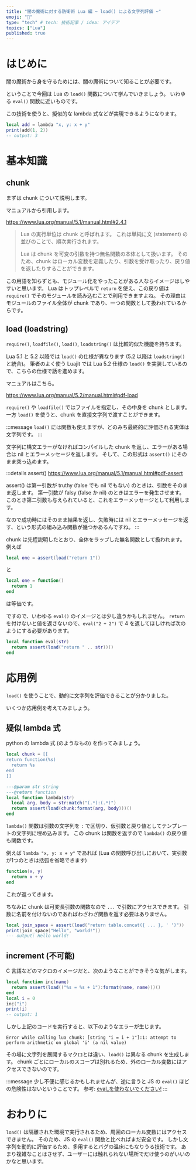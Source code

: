 ```yaml
---
title: "闇の魔術に対する防衛術 Lua 編 ~ load() による文字列評価 ~"
emoji: "🧙"
type: "tech" # tech: 技術記事 / idea: アイデア
topics: ["Lua"]
published: true
---
```


# はじめに

闇の魔術から身を守るためには、闇の魔術について知ることが必要です。

ということで今回は Lua の `load()` 関数について学んでいきましょう。
いわゆる `eval()` 関数に近いものです。

この技術を使うと、擬似的な lambda 式などが実現できるようになります。

```lua
local add = lambda "x, y: x + y"
print(add(1, 2))
-- output: 3
```

# 基本知識

## chunk

まずは chunk について説明します。

マニュアルから引用します。

https://www.lua.org/manual/5.1/manual.html#2.4.1

> Lua の実行単位は chunk と呼ばれます。
> これは単純に文 (statement) の並びのことで、順次実行されます。
>
> Lua は chunk を可変の引数を持つ無名関数の本体として扱います。
> そのため、chunk はローカル変数を定義したり、引数を受け取ったり、戻り値を返したりすることができます。

この用語を知らずとも、モジュール化をやったことがある人ならイメージはしやすいと思います。
Lua はトップレベルで `return` を使え、この戻り値は `require()` でそのモジュールを読み込むことで利用できますよね。
その理由はモジュールのファイル全体が chunk であり、一つの関数として扱われているからです。

## load (loadstring)

`require()`, `loadfile()`, `load()`, `loadstring()` は比較的似た機能を持ちます。

Lua 5.1 と 5.2 以降では `load()` の仕様が異なります (5.2 以降は `loadstring()` と統合)。
筆者のよく使う Luajit では Lua 5.2 仕様の `load()` を実装しているので、こちらの仕様で話を進めます。

マニュアルはこちら。

https://www.lua.org/manual/5.2/manual.html#pdf-load

`require()` や `loadfile()` ではファイルを指定し、その中身を chunk とします。
一方 `load()` を使うと、chunk を直接文字列で渡すことができます。

:::message
`load()` には関数も使えますが、どのみち最終的に評価される実体は文字列です。
:::

文字列に構文エラーがなければコンパイルした chunk を返し、エラーがある場合は nil とエラーメッセージを返します。
そして、この形式は `assert()` にそのまま突っ込めます。

:::details assert()
https://www.lua.org/manual/5.1/manual.html#pdf-assert

assert() は第一引数が truthy (false でも nil でもない) のときは、引数をそのまま返します。
第一引数が falsy (false か nil) のときはエラーを発生させます。
このとき第二引数も与えられていると、これをエラーメッセージとして利用します。

なので成功時にはそのまま結果を返し、失敗時には nil とエラーメッセージを返す、という形式の組み込み関数が幾つかあるんですね。
:::

chunk は先程説明したとおり、全体をラップした無名関数として扱われます。
例えば

```lua
local one = assert(load("return 1"))
```

と

```lua
local one = function()
  return 1
end
```

は等価です。

ですので、いわゆる `eval()` のイメージとは少し違うかもしれません。
`return` を付けないと値を返さないので、`eval("2 + 2")` で 4 を返してほしければ次のようにする必要があります。

```lua
local function eval(str)
  return assert(load("return " .. str))()
end
```

# 応用例

`load()` を使うことで、動的に文字列を評価できることが分かりました。

いくつか応用例を考えてみましょう。

## 疑似 lambda 式

python の lambda 式 (のようなもの) を作ってみましょう。

```lua
local chunk = [[
return function(%s)
  return %s
end
]]

---@param str string
---@return function
local function lambda(str)
  local arg, body = str:match("(.*):(.*)")
  return assert(load(chunk:format(arg, body)))()
end
```

`lambda()` 関数は引数の文字列を `:` で区切り、仮引数と戻り値としてテンプレートの文字列に埋め込みます。
この chunk は関数を返すので `lambda()` の戻り値も関数です。

例えば `lambda "x, y: x + y"` であれば (Lua の関数呼び出しにおいて、実引数が1つのときは括弧を省略できます)

```lua
function(x, y)
  return x + y
end
```

これが返ってきます。

ちなみに chunk は可変長引数の関数なので `...` で引数にアクセスできます。
引数に名前を付けないのであればわざわざ関数を返す必要はありません。

```lua
local join_space = assert(load("return table.concat({ ... }, ' ')"))
print(join_space("Hello", "world!"))
--- output: Hello world!
```

## increment (不可能)

C 言語などのマクロのイメージだと、次のようなことができそうな気がします。

```lua
local function inc(name)
  return assert(load(("%s = %s + 1"):format(name, name)))()
end
local i = 0
inc("i")
print(i)
-- output: 1
```

しかし上記のコードを実行すると、以下のようなエラーが生じます。

```
Error while calling lua chunk: [string "i = i + 1"]:1: attempt to perform arithmetic on global 'i' (a nil value)
```

その場に文字列を展開するマクロとは違い、`load()` は異なる chunk を生成します。
chunk ごとにローカルのスコープは別れるため、外のローカル変数にはアクセスできないのです。

:::message
少し不便に感じるかもしれませんが、逆に言うと JS の `eval()` ほどの危険性はないということです。
参考: [eval_を使わないでください!](https://developer.mozilla.org/ja/docs/Web/JavaScript/Reference/Global_Objects/eval#eval_%E3%82%92%E4%BD%BF%E3%82%8F%E3%81%AA%E3%81%84%E3%81%A7%E3%81%8F%E3%81%A0%E3%81%95%E3%81%84!)
:::

# おわりに

`load()` は隔離された環境で実行されるため、周囲のローカル変数にはアクセスできません。
そのため、JS の `eval()` 関数と比べればまだ安全です。
しかし文字列を動的に評価するため、多用するとバグの温床にもなりうる技術です。
あまり複雑なことはさせず、ユーザーには触れられない場所でだけ使うのがいいのかなと思います。

